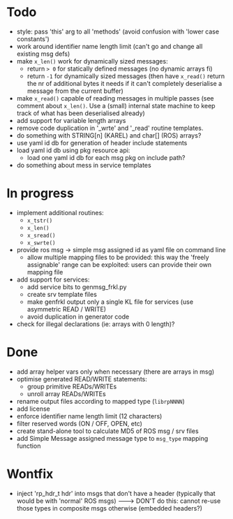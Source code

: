 # Todo

 - style: pass 'this' arg to all 'methods' (avoid confusion with 'lower case
   constants')
 - work around identifier name length limit (can't go and change all
   existing msg defs)
 - make `x_len()` work for dynamically sized messages:
   - return `> 0` for statically defined messages (no dynamic arrays fi)
   - return `-1` for dynamically sized messages (then have `x_read()` return
     the nr of additional bytes it needs if it can't completely deserialise
     a message from the current buffer)
 - make `x_read()` capable of reading messages in multiple passes (see comment
   about `x_len()`. Use a (small) internal state machine to keep track of what
   has been deserialised already)
 - add support for variable length arrays
 - remove code duplication in '_wrte' and '_read' routine templates.
 - do something with STRING\[n\] (KAREL) and char\[\] (ROS) arrays?
 - use yaml id db for generation of header include statements
 - load yaml id db using pkg resource api:
   - load one yaml id db for each msg pkg on include path?
 - do something about mess in service templates


# In progress

 - implement additional routines:
   - `x_tstr()`
   - `x_len()`
   - `x_sread()`
   - `x_swrte()`
 - provide ros msg -> simple msg assigned id as yaml file on command line
   - allow multiple mapping files to be provided: this way the 'freely assignable'
     range can be exploited: users can provide their own mapping file
 - add support for services:
   - add service bits to genmsg_frkl.py
   - create srv template files
   - make genfrkl output only a single KL file for services (use asymmetric
     READ / WRITE)
   - avoid duplication in generator code
 - check for illegal declarations (ie: arrays with 0 length)?


# Done

 - add array helper vars only when necessary (there are arrays in msg)
 - optimise generated READ/WRITE statements:
   - group primitive READs/WRITEs
   - unroll array READs/WRITEs
 - rename output files according to mapped type (`librpNNNN`)
 - add license
 - enforce identifier name length limit (12 characters)
 - filter reserved words (ON / OFF, OPEN, etc)
 - create stand-alone tool to calculate MD5 of ROS msg / srv files
 - add Simple Message assigned message type to `msg_type` mapping function


# Wontfix

 - inject 'rp_hdr_t hdr' into msgs that don't have a header (typically that
   would be with 'normal' ROS msgs)  ---> DON'T do this: cannot re-use those
   types in composite msgs otherwise (embedded headers?)

